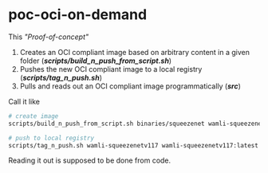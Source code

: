 # poc-oci-on-demand

This *"Proof-of-concept"*

1. Creates an OCI compliant image based on arbitrary content in a given folder (__*scripts/build_n_push_from_script.sh*__)
2. Pushes the new OCI compliant image to a local registry (__*scripts/tag_n_push.sh*__)
3. Pulls and reads out an OCI compliant image programmatically (__*src*__)

Call it like

```bash
# create image
scripts/build_n_push_from_script.sh binaries/squeezenet wamli-squeezenetv117

# push to local registry
scripts/tag_n_push.sh wamli-squeezenetv117 wamli-squeezenetv117:latest
```

Reading it out is supposed to be done from code.
